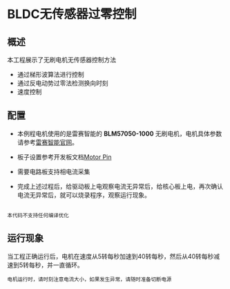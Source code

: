 # BLDC无传感器过零控制

## 概述

本工程展示了无刷电机无传感器控制方法
- 通过梯形波算法进行控制
- 通过反电动势过零法检测换向时刻
- 速度控制

## 配置

- 本例程电机使用的是雷赛智能的 **BLM57050-1000** 无刷电机，电机具体参数请参考[雷赛智能官网](https://leisai.com/)。

- 板子设置参考开发板文档[Motor Pin](lab_board_motor_ctrl_pin)

- 需要电路板支持相电流采集

- 完成上述过程后，给驱动板上电观察电流无异常后，给核心板上电，再次确认电流无异常后，就可以烧录程序，观察运行现象。

```{note}

本代码不支持任何编译优化

```

## 运行现象

当工程正确运行后，电机在速度从5转每秒加速到40转每秒，然后从40转每秒减速到5转每秒，并一直循环。

```{warning}
电机运行时，请时刻注意电流大小，如果发生异常，请随时准备切断电源
```
